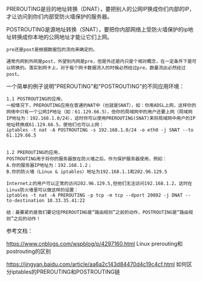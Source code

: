 
PREROUTING是目的地址转换（DNAT），要把别人的公网IP换成你们内部的IP，才让访问到你们内部受防火墙保护的服务器。

POSTROUTING是源地址转换（SNAT），要把你内部网络上受防火墙保护的ip地址转换成你本地的公网地址才能让它们上网。

```
pre还是post是根据数据包的流向来确定的。

通常内网到外网是post，外望到内网是pre，但是外还是内只是个相对概念，在一定条件下是可以转换的。落实到网卡上，对于每个网卡数据流入的时候必然经过pre，数量流出必然经过post。
```

一个简单的例子说明"PREROUTING"和"POSTROUTING"的不同应用环境：
```
1.1 POSTROUTING的应用，
一般情况下，PREROUTING应用在普通的NAT中（也就是SNAT），如：你用ADSL上网，这样你的网络中只有一个公网IP地址（如：61.129.66.5），但你的局域网中的用户还要上网（局域网IP地址为：192.168.1.0/24），这时你可以使用PREROUTING(SNAT)来将局域网中用户的IP地址转换成61.129.66.5，使他们也可以上网：
iptables -t nat -A POSTROUTING -s 192.168.1.0/24 -o eth0 -j SNAT --to 61.129.66.5


1.2 PREROUTING的应用，
POSTROUTING用于将你的服务器放在防火墙之后，作为保护服务器使用，例如：
A.你的服务器IP地址为：192.168.1.2；
B.你的防火墙（Linux & iptables）地址为192.168.1.1和202.96.129.5

Internet上的用户可以正常的访问202.96.129.5,但他们无法访问192.168.1.2，这时在Linux防火墙里可以做这样的设置：
iptables -t nat -A PREROUTING -p tcp -m tcp --dport 20002 -j DNAT --to-destination 10.33.35.41:22

结：最要紧的是我们要记住PREROUTING是“路由规则”之前的动作，POSTROUTING是“路由规则”之后的动作！
```
参考文档：

https://www.cnblogs.com/wspblog/p/4297160.html  Linux prerouting和postrouting的区别

https://jingyan.baidu.com/article/aa6a2c143d84470d4c19c4cf.html  如何区分iptables的PREROUTING和POSTROUTING链
